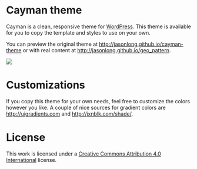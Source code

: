 # Cayman theme

Cayman is a clean, responsive theme for [WordPress](https://wordpress.org). This theme is available for you to copy the template and styles to use on your own.

You can preview the original theme at http://jasonlong.github.io/cayman-theme or with real content at http://jasonlong.github.io/geo_pattern.

![](http://cl.ly/image/1T3r3d18311V/content)

# Customizations

If you copy this theme for your own needs, feel free to customize the colors however you like. A couple of nice sources for gradient colors are http://uigradients.com and http://jxnblk.com/shade/.

# License

This work is licensed under a [Creative Commons Attribution 4.0 International](http://creativecommons.org/licenses/by/4.0/) license.
